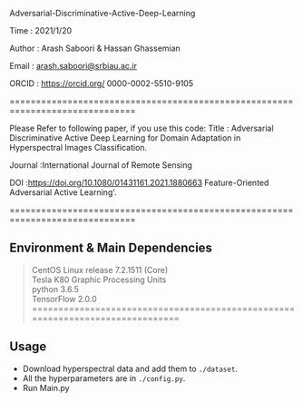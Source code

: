 Adversarial-Discriminative-Active-Deep-Learning

 Time    : 2021/1/20
 
 Author  : Arash Saboori & Hassan Ghassemian
 
 Email   : arash.saboori@srbiau.ac.ir
 
 ORCID   :  https://orcid.org/ 0000-0002-5510-9105

==============================================================================

Please Refer to following paper, if you use this code:
Title   : Adversarial Discriminative Active Deep Learning for Domain 
           Adaptation in Hyperspectral Images Classification.
           
 Journal :International Journal of Remote Sensing
 
 DOI     :https://doi.org/10.1080/01431161.2021.1880663 Feature-Oriented Adversarial Active Learning'.
 
==============================================================================
##  Environment & Main Dependencies

>CentOS Linux release 7.2.1511 (Core)<br>
>Tesla K80 Graphic Processing Units<br>
>python 3.6.5<br>
>TensorFlow 2.0.0
==============================================================================
##  Usage

* Download hyperspectral data and add them to `./dataset`.<br>
* All the hyperparameters are in `./config.py`.<br>
* Run Main.py
  


